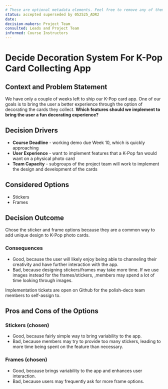 ```yaml
---
# These are optional metadata elements. Feel free to remove any of them.
status: accepted superseded by 052525_ADR2
date:
decision-makers: Project Team 
consulted: Leads and Project Team
informed: Course Instructors 
---
```


# Decide Decoration System For K-Pop Card Collecting App

## Context and Problem Statement

We have only a couple of weeks left to ship our K-Pop card app. One of our goals is to bring the user a better experience through the option of decorating the cards they collect. **Which features should we implement to bring the user a fun decorating experience?**

<!-- This is an optional element. Feel free to remove. -->
## Decision Drivers

* **Course Deadline** - working demo due Week 10, which is quickly approaching 
* **User Experience** - want to implement features that a K-Pop fan would want on a physical photo card
* **Team Capacity** - subgroups of the project team will work to implement the design and development of the cards

## Considered Options

* Stickers
* Frames 

## Decision Outcome

Chose the sticker and frame options because they are a common way to add unique design to K-Pop photo cards. 

<!-- This is an optional element. Feel free to remove. -->
### Consequences

* Good, because the user will likely enjoy being able to channeling their creativity and have further interaction with the app. 
* Bad, because designing stickers/frames may take more time. If we use images instead for the frames/stickers, ,members may spend a lot of time looking through images. 

Implementation tickets are open on Github for the polish-deco team members to self-assign to. 

## Pros and Cons of the Options

### Stickers (chosen)

* Good, because fairly simple way to bring variability to the app.
* Bad, because members may try to provide too many stickers, leading to more time being spent on the feature than necessary.

### Frames (chosen) 

* Good, because brings variability to the app and enhances user interaction.
* Bad, because users may frequently ask for more frame options.
